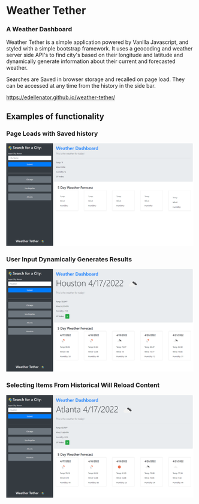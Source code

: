 # Weather Tether

### A Weather Dashboard

Weather Tether is a simple application powered by Vanilla Javascript, and styled with a simple bootstrap framework. It uses a geocoding and weather server side API's to find city's based on their longitude and latitude and dynamically generate information about their current and forecasted weather.  

Searches are Saved in browser storage and recalled on page load. They can be accessed at any time from the history in the side bar.

https://edellenator.github.io/weather-tether/

## Examples of functionality

### Page Loads with Saved history

<img src="assets\images\PageLoad.png" width="500px">

### User Input Dynamically Generates Results

<img src="assets\images\UserInput.png" width="500px">

### Selecting Items From Historical Will Reload Content

<img src="assets\images\SelectHistorical.png" width="500px">
